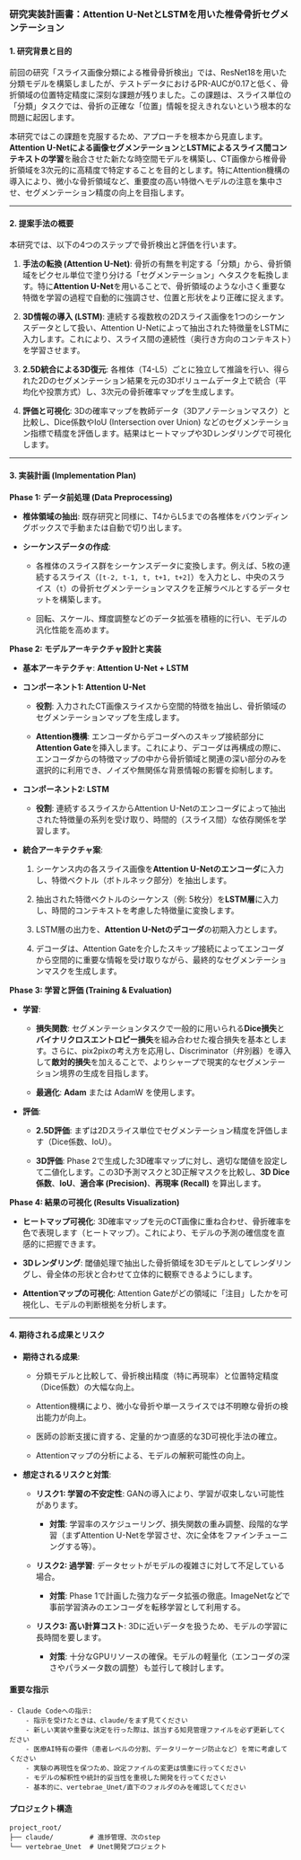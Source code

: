 
### **研究実装計画書：Attention U-NetとLSTMを用いた椎骨骨折セグメンテーション**

#### **1. 研究背景と目的**

前回の研究「スライス画像分類による椎骨骨折検出」では、ResNet18を用いた分類モデルを構築しましたが、テストデータにおけるPR-AUCが0.17と低く、骨折領域の位置特定精度に深刻な課題が残りました。この課題は、スライス単位の「分類」タスクでは、骨折の正確な「位置」情報を捉えきれないという根本的な問題に起因します。

本研究ではこの課題を克服するため、アプローチを根本から見直します。**Attention U-Netによる画像セグメンテーション**と**LSTMによるスライス間コンテキストの学習**を融合させた新たな時空間モデルを構築し、CT画像から椎骨骨折領域を3次元的に高精度で特定することを目的とします。特にAttention機構の導入により、微小な骨折領域など、重要度の高い特徴へモデルの注意を集中させ、セグメンテーション精度の向上を目指します。

---

#### **2. 提案手法の概要**

本研究では、以下の4つのステップで骨折検出と評価を行います。

1. **手法の転換 (Attention U-Net)**: 骨折の有無を判定する「分類」から、骨折領域をピクセル単位で塗り分ける「セグメンテーション」へタスクを転換します。特に**Attention U-Net**を用いることで、骨折領域のような小さく重要な特徴を学習の過程で自動的に強調させ、位置と形状をより正確に捉えます。
    
2. **3D情報の導入 (LSTM)**: 連続する複数枚の2Dスライス画像を1つのシーケンスデータとして扱い、Attention U-Netによって抽出された特徴量をLSTMに入力します。これにより、スライス間の連続性（奥行き方向のコンテキスト）を学習させます。
    
3. **2.5D統合による3D復元**: 各椎体（T4-L5）ごとに独立して推論を行い、得られた2Dのセグメンテーション結果を元の3Dボリュームデータ上で統合（平均化や投票方式）し、3次元の骨折確率マップを生成します。
    
4. **評価と可視化**: 3Dの確率マップを教師データ（3Dアノテーションマスク）と比較し、Dice係数やIoU (Intersection over Union) などのセグメンテーション指標で精度を評価します。結果はヒートマップや3Dレンダリングで可視化します。
    

---

#### **3. 実装計画 (Implementation Plan)**

**Phase 1: データ前処理 (Data Preprocessing)**

- **椎体領域の抽出**: 既存研究と同様に、T4からL5までの各椎体をバウンディングボックスで手動または自動で切り出します。
    
- **シーケンスデータの作成**:
    
    - 各椎体のスライス群をシーケンスデータに変換します。例えば、5枚の連続するスライス（`[t-2, t-1, t, t+1, t+2]`）を入力とし、中央のスライス（`t`）の骨折セグメンテーションマスクを正解ラベルとするデータセットを構築します。
        
    - 回転、スケール、輝度調整などのデータ拡張を積極的に行い、モデルの汎化性能を高めます。
        

**Phase 2: モデルアーキテクチャ設計と実装**

- **基本アーキテクチャ**: **Attention U-Net + LSTM**
    
- **コンポーネント1: Attention U-Net**
    
    - **役割**: 入力されたCT画像スライスから空間的特徴を抽出し、骨折領域のセグメンテーションマップを生成します。
        
    - **Attention機構**: エンコーダからデコーダへのスキップ接続部分に**Attention Gate**を挿入します。これにより、デコーダは再構成の際に、エンコーダからの特徴マップの中から骨折領域と関連の深い部分のみを選択的に利用でき、ノイズや無関係な背景情報の影響を抑制します。
        
- **コンポーネント2: LSTM**
    
    - **役割**: 連続するスライスからAttention U-Netのエンコーダによって抽出された特徴量の系列を受け取り、時間的（スライス間）な依存関係を学習します。
        
- **統合アーキテクチャ案**:
    
    1. シーケンス内の各スライス画像を**Attention U-Netのエンコーダ**に入力し、特徴ベクトル（ボトルネック部分）を抽出します。
        
    2. 抽出された特徴ベクトルのシーケンス（例: 5枚分）を**LSTM層**に入力し、時間的コンテキストを考慮した特徴量に変換します。
        
    3. LSTM層の出力を、**Attention U-Netのデコーダ**の初期入力とします。
        
    4. デコーダは、Attention Gateを介したスキップ接続によってエンコーダから空間的に重要な情報を受け取りながら、最終的なセグメンテーションマスクを生成します。
        

**Phase 3: 学習と評価 (Training & Evaluation)**

- **学習**:
    
    - **損失関数**: セグメンテーションタスクで一般的に用いられる**Dice損失**と**バイナリクロスエントロピー損失**を組み合わせた複合損失を基本とします。さらに、pix2pixの考え方を応用し、Discriminator（弁別器）を導入して**敵対的損失**を加えることで、よりシャープで現実的なセグメンテーション境界の生成を目指します。
        
    - **最適化**: **Adam** または AdamW を使用します。
        
- **評価**:
    
    - **2.5D評価**: まずは2Dスライス単位でセグメンテーション精度を評価します（Dice係数、IoU）。
        
    - **3D評価**: Phase 2で生成した3D確率マップに対し、適切な閾値を設定して二値化します。この3D予測マスクと3D正解マスクを比較し、**3D Dice係数**、**IoU**、**適合率 (Precision)**、**再現率 (Recall)** を算出します。
        

**Phase 4: 結果の可視化 (Results Visualization)**

- **ヒートマップ可視化**: 3D確率マップを元のCT画像に重ね合わせ、骨折確率を色で表現します（ヒートマップ）。これにより、モデルの予測の確信度を直感的に把握できます。
    
- **3Dレンダリング**: 閾値処理で抽出した骨折領域を3Dモデルとしてレンダリングし、骨全体の形状と合わせて立体的に観察できるようにします。
    
- **Attentionマップの可視化**: Attention Gateがどの領域に「注目」したかを可視化し、モデルの判断根拠を分析します。
    

---

#### **4. 期待される成果とリスク**

- **期待される成果**:
    
    - 分類モデルと比較して、骨折検出精度（特に再現率）と位置特定精度（Dice係数）の大幅な向上。
        
    - Attention機構により、微小な骨折や単一スライスでは不明瞭な骨折の検出能力が向上。
        
    - 医師の診断支援に資する、定量的かつ直感的な3D可視化手法の確立。
        
    - Attentionマップの分析による、モデルの解釈可能性の向上。
        
- **想定されるリスクと対策**:
    
    - **リスク1: 学習の不安定性**: GANの導入により、学習が収束しない可能性があります。
        
        - **対策**: 学習率のスケジューリング、損失関数の重み調整、段階的な学習（まずAttention U-Netを学習させ、次に全体をファインチューニングする等）。
            
    - **リスク2: 過学習**: データセットがモデルの複雑さに対して不足している場合。
        
        - **対策**: Phase 1で計画した強力なデータ拡張の徹底。ImageNetなどで事前学習済みのエンコーダを転移学習として利用する。
            
    - **リスク3: 高い計算コスト**: 3Dに近いデータを扱うため、モデルの学習に長時間を要します。

        - **対策**: 十分なGPUリソースの確保。モデルの軽量化（エンコーダの深さやパラメータ数の調整）も並行して検討します。

#### **重要な指示**
    - Claude Codeへの指示:
        - 指示を受けたときは、claude/をまず見てください
        - 新しい実装や重要な決定を行った際は、該当する知見管理ファイルを必ず更新してください
        - 医療AI特有の要件（患者レベルの分割、データリーケージ防止など）を常に考慮してください
        - 実験の再現性を保つため、設定ファイルの変更は慎重に行ってください
        - モデルの解釈性や統計的妥当性を重視した開発を行ってください
        - 基本的に、vertebrae_Unet/直下のフォルダのみを確認してください


#### **プロジェクト構造**

```
project_root/
├── claude/         # 進捗管理、次のstep
└── vertebrae_Unet  # Unet開発プロジェクト

```
